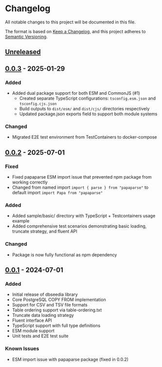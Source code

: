 # Changelog

All notable changes to this project will be documented in this file.

The format is based on [Keep a Changelog](https://keepachangelog.com/en/1.0.0/),
and this project adheres to [Semantic Versioning](https://semver.org/spec/v2.0.0.html).

## [Unreleased]

## [0.0.3] - 2025-01-29

### Added

- Added dual package support for both ESM and CommonJS (#1)
  - Created separate TypeScript configurations: `tsconfig.esm.json` and `tsconfig.cjs.json`
  - Build outputs to `dist/esm/` and `dist/cjs/` directories respectively
  - Updated package.json exports field to support both module systems

### Changed

- Migrated E2E test environment from TestContainers to docker-compose

## [0.0.2] - 2025-07-01

### Fixed

- Fixed papaparse ESM import issue that prevented npm package from working correctly
- Changed from named import `import { parse } from "papaparse"` to default import `import Papa from "papaparse"`

### Added

- Added sample/basic/ directory with TypeScript + Testcontainers usage example
- Added comprehensive test scenarios demonstrating basic loading, truncate strategy, and fluent API

### Changed

- Package is now fully functional as npm dependency

## [0.0.1] - 2024-07-01

### Added

- Initial release of dbseedia library
- Core PostgreSQL COPY FROM implementation
- Support for CSV and TSV file formats
- Table ordering support via table-ordering.txt
- Truncate data loading strategy
- Fluent interface API
- TypeScript support with full type definitions
- ESM module support
- Unit tests and E2E test suite

### Known Issues

- ESM import issue with papaparse package (fixed in 0.0.2)

[Unreleased]: https://github.com/nilwurtz/dbseedia/compare/v0.0.3...HEAD
[0.0.3]: https://github.com/nilwurtz/dbseedia/compare/v0.0.2...v0.0.3
[0.0.2]: https://github.com/nilwurtz/dbseedia/compare/v0.0.1...v0.0.2
[0.0.1]: https://github.com/nilwurtz/dbseedia/releases/tag/v0.0.1
